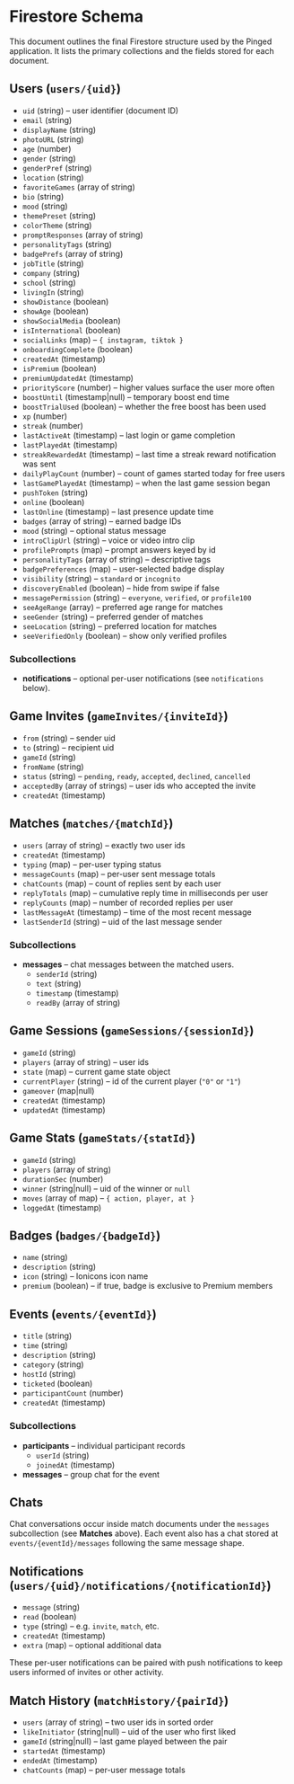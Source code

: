 # Firestore Schema

This document outlines the final Firestore structure used by the Pinged application. It lists the primary collections and the fields stored for each document.

## Users (`users/{uid}`)
- `uid` (string) – user identifier (document ID)
- `email` (string)
- `displayName` (string)
- `photoURL` (string)
- `age` (number)
- `gender` (string)
- `genderPref` (string)
- `location` (string)
- `favoriteGames` (array of string)
- `bio` (string)
- `mood` (string)
- `themePreset` (string)
- `colorTheme` (string)
- `promptResponses` (array of string)
- `personalityTags` (string)
- `badgePrefs` (array of string)
- `jobTitle` (string)
- `company` (string)
- `school` (string)
- `livingIn` (string)
- `showDistance` (boolean)
- `showAge` (boolean)
- `showSocialMedia` (boolean)
- `isInternational` (boolean)
- `socialLinks` (map) – `{ instagram, tiktok }`
- `onboardingComplete` (boolean)
- `createdAt` (timestamp)
- `isPremium` (boolean)
- `premiumUpdatedAt` (timestamp)
- `priorityScore` (number) – higher values surface the user more often
- `boostUntil` (timestamp|null) – temporary boost end time
- `boostTrialUsed` (boolean) – whether the free boost has been used
- `xp` (number)
- `streak` (number)
- `lastActiveAt` (timestamp) – last login or game completion
- `lastPlayedAt` (timestamp)
- `streakRewardedAt` (timestamp) – last time a streak reward notification was sent
- `dailyPlayCount` (number) – count of games started today for free users
- `lastGamePlayedAt` (timestamp) – when the last game session began
- `pushToken` (string)
- `online` (boolean)
- `lastOnline` (timestamp) – last presence update time
- `badges` (array of string) – earned badge IDs
- `mood` (string) – optional status message
- `introClipUrl` (string) – voice or video intro clip
- `profilePrompts` (map) – prompt answers keyed by id
- `personalityTags` (array of string) – descriptive tags
- `badgePreferences` (map) – user-selected badge display
- `visibility` (string) – `standard` or `incognito`
- `discoveryEnabled` (boolean) – hide from swipe if false
- `messagePermission` (string) – `everyone`, `verified`, or `profile100`
- `seeAgeRange` (array) – preferred age range for matches
- `seeGender` (string) – preferred gender of matches
- `seeLocation` (string) – preferred location for matches
- `seeVerifiedOnly` (boolean) – show only verified profiles

### Subcollections
- **notifications** – optional per-user notifications (see `notifications` below).

## Game Invites (`gameInvites/{inviteId}`)
- `from` (string) – sender uid
- `to` (string) – recipient uid
- `gameId` (string)
- `fromName` (string)
- `status` (string) – `pending`, `ready`, `accepted`, `declined`, `cancelled`
- `acceptedBy` (array of strings) – user ids who accepted the invite
- `createdAt` (timestamp)


## Matches (`matches/{matchId}`)
- `users` (array of string) – exactly two user ids
- `createdAt` (timestamp)
- `typing` (map) – per-user typing status
- `messageCounts` (map) – per-user sent message totals
- `chatCounts` (map) – count of replies sent by each user
- `replyTotals` (map) – cumulative reply time in milliseconds per user
- `replyCounts` (map) – number of recorded replies per user
- `lastMessageAt` (timestamp) – time of the most recent message
- `lastSenderId` (string) – uid of the last message sender

### Subcollections
- **messages** – chat messages between the matched users.
  - `senderId` (string)
  - `text` (string)
  - `timestamp` (timestamp)
  - `readBy` (array of string)

## Game Sessions (`gameSessions/{sessionId}`)
- `gameId` (string)
- `players` (array of string) – user ids
- `state` (map) – current game state object
- `currentPlayer` (string) – id of the current player (`"0"` or `"1"`)
- `gameover` (map|null)
- `createdAt` (timestamp)
- `updatedAt` (timestamp)

## Game Stats (`gameStats/{statId}`)
- `gameId` (string)
- `players` (array of string)
- `durationSec` (number)
- `winner` (string|null) – uid of the winner or `null`
- `moves` (array of map) – `{ action, player, at }`
- `loggedAt` (timestamp)

## Badges (`badges/{badgeId}`)
- `name` (string)
- `description` (string)
- `icon` (string) – Ionicons icon name
- `premium` (boolean) – if true, badge is exclusive to Premium members

## Events (`events/{eventId}`)
- `title` (string)
- `time` (string)
- `description` (string)
- `category` (string)
- `hostId` (string)
- `ticketed` (boolean)
- `participantCount` (number)
- `createdAt` (timestamp)

### Subcollections
- **participants** – individual participant records
  - `userId` (string)
  - `joinedAt` (timestamp)
- **messages** – group chat for the event

## Chats
Chat conversations occur inside match documents under the `messages` subcollection (see **Matches** above). Each event also has a chat stored at `events/{eventId}/messages` following the same message shape.

## Notifications (`users/{uid}/notifications/{notificationId}`)
- `message` (string)
- `read` (boolean)
- `type` (string) – e.g. `invite`, `match`, etc.
- `createdAt` (timestamp)
- `extra` (map) – optional additional data

These per-user notifications can be paired with push notifications to keep users informed of invites or other activity.

## Match History (`matchHistory/{pairId}`)
- `users` (array of string) – two user ids in sorted order
- `likeInitiator` (string|null) – uid of the user who first liked
- `gameId` (string|null) – last game played between the pair
- `startedAt` (timestamp)
- `endedAt` (timestamp)
- `chatCounts` (map) – per-user message totals

